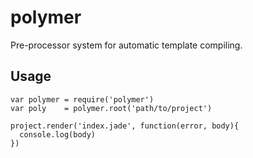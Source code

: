 # polymer

Pre-processor system for automatic template compiling.

## Usage

    var polymer = require('polymer')
    var poly    = polymer.root('path/to/project')

    project.render('index.jade', function(error, body){
      console.log(body)
    })